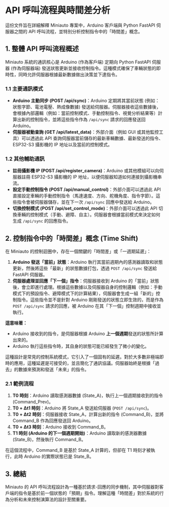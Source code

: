 # API 呼叫流程與時間差分析

這份文件旨在詳細解釋 Miniauto 專案中，Arduino 客戶端與 Python FastAPI 伺服器之間的 API 呼叫流程，並特別分析控制指令中的「時間差」概念。

## 1. 整體 API 呼叫流程概述

Miniauto 系統的通訊核心是 Arduino (作為客戶端) 定期向 Python FastAPI 伺服器 (作為伺服器端) 發送狀態更新並接收控制指令。這種模式確保了車輛狀態的即時性，同時允許伺服器根據最新數據做出決策並下達指令。

### 1.1 主要通訊模式

*   **Arduino 主動同步 (POST /api/sync)**：Arduino 定期將其當前狀態 (例如：狀態字節、電池電壓、熱成像數據) 發送給伺服器。伺服器接收這些數據後，會根據內部邏輯（例如：當前控制模式、手動控制指令、視覺分析結果等）計算出新的控制指令，並將這些指令作為 `/api/sync` 請求的回應發送回 Arduino。
*   **伺服器被動查詢 (GET /api/latest_data)**：外部介面（例如 GUI 或其他監控工具）可以透過此 API 查詢伺服器當前儲存的最新車輛數據、最新發送的指令、ESP32-S3 攝影機的 IP 地址以及當前的控制模式。

### 1.2 其他輔助通訊

*   **註冊攝影機 IP (POST /api/register_camera)**：Arduino 或其他模組可以向伺服器註冊 ESP32-S3 攝影機的 IP 地址，以便伺服器知道如何連接到攝影機串流。
*   **設定手動控制指令 (POST /api/manual_control)**：外部介面可以透過此 API 直接設定車輛的手動控制指令（馬達速度、方向、舵機角度、指令字節）。這些指令會被伺服器儲存，並在下一次 `/api/sync` 回應中發送給 Arduino。
*   **切換控制模式 (POST /api/set_control_mode)**：外部介面可以透過此 API 切換車輛的控制模式（手動、避障、自主）。伺服器會根據當前模式來決定如何生成 `/api/sync` 的回應指令。

## 2. 控制指令中的「時間差」概念 (Time Shift)

在 Miniauto 的控制迴圈中，存在一個關鍵的「時間差」或「一週期延遲」：

1.  **Arduino 發送「當前」狀態**：Arduino 執行其當前週期內的感測器讀取和狀態更新，然後將這些「最新」的狀態數據打包，透過 `POST /api/sync` 發送給 FastAPI 伺服器。
2.  **伺服器處理並回應「下一個」指令**：伺服器接收到 Arduino 的「當前」狀態後，會立即進行處理。根據這些數據以及伺服器自身的控制邏輯（例如：手動模式下的預設指令、避障模式下的計算結果），伺服器會生成一組「新的」控制指令。這些指令並不是針對 Arduino 剛剛發送的狀態立即生效的，而是作為 `POST /api/sync` 請求的回應，被 Arduino 在其「下一個」控制週期中接收並執行。

**這意味著：**

*   Arduino 接收到的指令，是伺服器根據 Arduino **上一個週期**發送的狀態所計算出來的。
*   Arduino 執行這些指令時，其自身的狀態可能已經發生了微小的變化。

這種設計是常見的控制系統模式，它引入了一個固有的延遲。對於大多數非極端即時的應用，這種延遲是可接受的，並且簡化了通訊協議。伺服器始終是根據「過去」的數據來預測和發送「未來」的指令。

### 2.1 範例流程

1.  **T0 時刻**：Arduino 讀取感測器數據 (State_A)，執行上一個週期接收到的指令 (Command_Prev)。
2.  **T0 + Δt1 時刻**：Arduino 將 State_A 發送給伺服器 (`POST /api/sync`)。
3.  **T0 + Δt2 時刻**：伺服器接收 State_A，計算出新的指令 (Command_B)，並將 Command_B 作為回應發送回 Arduino。
4.  **T0 + Δt3 時刻**：Arduino 接收到 Command_B。
5.  **T1 時刻 (Arduino 的下一個週期開始)**：Arduino 讀取新的感測器數據 (State_B)，然後執行 Command_B。

在這個流程中，Command_B 是基於 State_A 計算的，但卻在 T1 時刻才被執行，此時 Arduino 的實際狀態已是 State_B。

## 3. 總結

Miniauto 的 API 呼叫流程設計為一種基於請求-回應的同步機制，其中伺服器對客戶端的指令是基於前一個狀態的「預期」指令。理解這種「時間差」對於系統的行為分析和未來控制演算法的設計至關重要。
